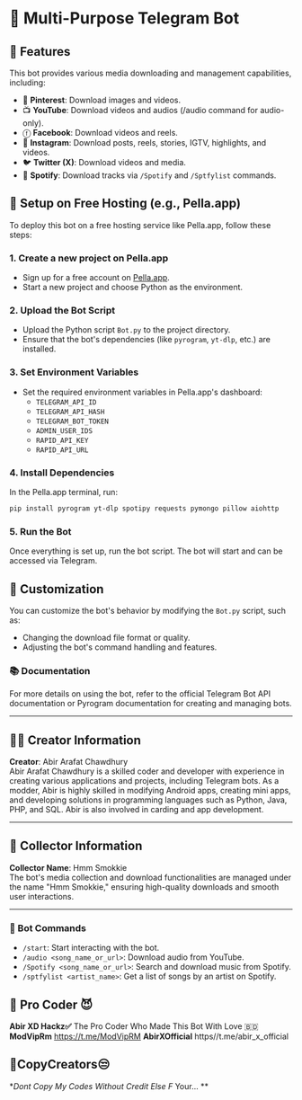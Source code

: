 
# 🎉 Multi-Purpose Telegram Bot

## 🌟 Features
This bot provides various media downloading and management capabilities, including:
- 📌 **Pinterest**: Download images and videos.
- 📺 **YouTube**: Download videos and audios (/audio command for audio-only).
- ⓕ **Facebook**: Download videos and reels.
- 📸 **Instagram**: Download posts, reels, stories, IGTV, highlights, and videos.
- 🐦 **Twitter (X)**: Download videos and media.
- 🎵 **Spotify**: Download tracks via `/Spotify` and `/Sptfylist` commands.

## 🚀 Setup on Free Hosting (e.g., Pella.app)

To deploy this bot on a free hosting service like Pella.app, follow these steps:

### 1. Create a new project on Pella.app
- Sign up for a free account on [Pella.app](https://pella.app).
- Start a new project and choose Python as the environment.

### 2. Upload the Bot Script
- Upload the Python script `Bot.py` to the project directory.
- Ensure that the bot's dependencies (like `pyrogram`, `yt-dlp`, etc.) are installed.

### 3. Set Environment Variables
- Set the required environment variables in Pella.app's dashboard:
  - `TELEGRAM_API_ID`
  - `TELEGRAM_API_HASH`
  - `TELEGRAM_BOT_TOKEN`
  - `ADMIN_USER_IDS`
  - `RAPID_API_KEY`
  - `RAPID_API_URL`

### 4. Install Dependencies
In the Pella.app terminal, run:

```bash
pip install pyrogram yt-dlp spotipy requests pymongo pillow aiohttp
```

### 5. Run the Bot
Once everything is set up, run the bot script. The bot will start and can be accessed via Telegram.

## 🔧 Customization
You can customize the bot's behavior by modifying the `Bot.py` script, such as:
- Changing the download file format or quality.
- Adjusting the bot's command handling and features.

### 📚 Documentation
For more details on using the bot, refer to the official Telegram Bot API documentation or Pyrogram documentation for creating and managing bots.

---

## 🧑‍💻 Creator Information

**Creator**: Abir Arafat Chawdhury  
Abir Arafat Chawdhury is a skilled coder and developer with experience in creating various applications and projects, including Telegram bots. As a modder, Abir is highly skilled in modifying Android apps, creating mini apps, and developing solutions in programming languages such as Python, Java, PHP, and SQL. Abir is also involved in carding and app development.

---

## 🤖 Collector Information

**Collector Name**: Hmm Smokkie  
The bot's media collection and download functionalities are managed under the name "Hmm Smokkie," ensuring high-quality downloads and smooth user interactions.

---

### 🤖 Bot Commands
- `/start`: Start interacting with the bot.
- `/audio <song_name_or_url>`: Download audio from YouTube.
- `/Spotify <song_name_or_url>`: Search and download music from Spotify.
- `/sptfylist <artist_name>`: Get a list of songs by an artist on Spotify.


## 🗿 Pro Coder 😈
**Abir XD Hackz✅** The Pro Coder Who Made This Bot With Love 🇧🇩
**ModVipRm** https://t.me/ModVipRM
**AbirXOfficial** https//t.me/abir_x_official

## 🤬CopyCreators😒
**Dont Copy My Codes Without Credit Else F*  Your...  **
